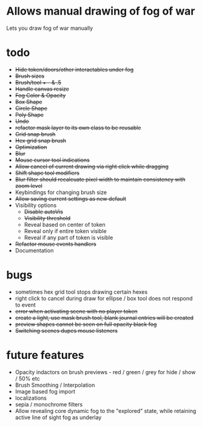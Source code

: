 # Allows manual drawing of fog of war
Lets you draw fog of war manually

# todo
- ~~Hide token/doors/other interactables under fog~~
- ~~Brush sizes~~
- ~~Brush/tool + - & .5~~
- ~~Handle canvas resize~~
- ~~Fog Color & Opacity~~
- ~~Box Shape~~
- ~~Circle Shape~~
- ~~Poly Shape~~
- ~~Undo~~
- ~~refactor mask layer to its own class to be reusable~~
- ~~Grid snap brush~~
- ~~Hex grid snap brush~~
- ~~Optimization~~
- ~~Blur~~
- ~~Mouse cursor tool indications~~
- ~~Allow cancel of current drawing via right click while dragging~~
- ~~Shift shape tool modifiers~~
- ~~Blur filter should recalcuate pixel width to maintain consistency with zoom level~~
- Keybindings for changing brush size
- ~~Allow saving current settings as new default~~
- Visibility options
    - ~~Disable autoVis~~
    - ~~Visibility threshold~~
    - Reveal based on center of token
    - Reveal only if entire token visible
    - Reveal if any part of token is visible
- ~~Refactor mouse events handlers~~
- Documentation

# bugs
- sometimes hex grid tool stops drawing certain hexes
- right click to cancel during draw for ellipse / box tool does not respond to event
- ~~error when activating scene with no player token~~
- ~~create a light, use mask brush tool, blank journal entries will be created~~
- ~~preview shapes cannot be seen on full opacity black fog~~
- ~~Switching scenes dupes mouse listeners~~

# future features
- Opacity indactors on brush previews - red / green / grey for hide / show / 50% etc
- Brush Smoothing / Interpolation
- Image based fog import
- localizations
- sepia / monochrome filters
- Allow revealing core dynamic fog to the "explored" state, while retaining active line of sight fog as underlay
